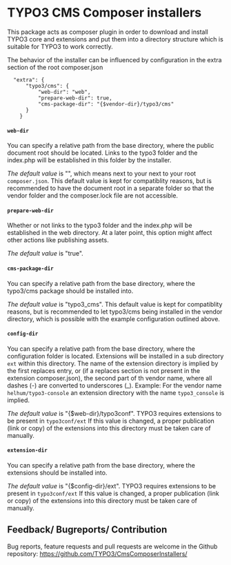 TYPO3 CMS Composer installers
=============================

This package acts as composer plugin in order to download and install
TYPO3 core and extensions and put them into a directory structure
which is suitable for TYPO3 to work correctly.

The behavior of the installer can be influenced by configuration in the extra section of the root composer.json

```
  "extra": {
      "typo3/cms": {
          "web-dir": "web",
          "prepare-web-dir": true,
          "cms-package-dir": "{$vendor-dir}/typo3/cms"
      }
    }
```

#### `web-dir`
You can specify a relative path from the base directory, where the public document root should be located.
Links to the typo3 folder and the index.php will be established in this folder by the installer.

*The default value* is "", which means next to your next to your root `composer.json`. This default value is kept for compatiblity reasons, but is recommended to have the document root in a separate folder so that the vendor folder and the composer.lock file are not accessible.

#### `prepare-web-dir`
Whether or not links to the typo3 folder and the index.php will be established in the web directory.
At a later point, this option might affect other actions like publishing assets.

*The default value* is "true".

#### `cms-package-dir`
You can specify a relative path from the base directory, where the typo3/cms package should be installed into.

*The default value* is "typo3_cms". This default value is kept for compatiblity reasons, but is recommended to let typo3/cms being installed in the vendor directory, which is possible with the example configuration outlined above.

#### `config-dir`
You can specify a relative path from the base directory, where the configuration folder is located.
Extensions will be installed in a sub directory `ext` within this directory.
The name of the extension directory is implied by the first replaces entry, or (if a replaces section is not present in the extension composer.json), the second part of th vendor name, where all dashes (-) are converted to underscores (_).
Example: For the vendor name `helhum/typo3-console` an extension directory with the name `typo3_console` is implied.

*The default value* is "{$web-dir}/typo3conf". TYPO3 requires extensions to be present in `typo3conf/ext` If this value is changed, a proper publication (link or copy) of the extensions into this directory must be taken care of manually.

#### `extension-dir`
You can specify a relative path from the base directory, where the extensions should be installed into.

*The default value* is "{$config-dir}/ext". TYPO3 requires extensions to be present in `typo3conf/ext` If this value is changed, a proper publication (link or copy) of the extensions into this directory must be taken care of manually.

## Feedback/ Bugreports/ Contribution

Bug reports, feature requests and pull requests are welcome in the Github repository: https://github.com/TYPO3/CmsComposerInstallers/
